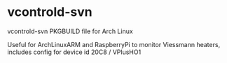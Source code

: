 # vcontrold-svn
vcontrold-svn PKGBUILD file for Arch Linux

Useful for ArchLinuxARM and RaspberryPi to monitor Viessmann heaters, includes config for device id 20C8 / VPlusHO1
